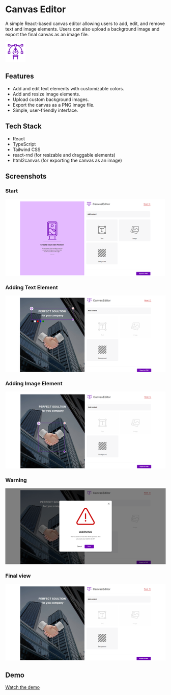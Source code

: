 # Canvas Editor

A simple React-based canvas editor allowing users to add, edit, and remove text and image elements. Users can also upload a background image and export the final canvas as an image file.

![Logo](photos/logo.png)

## Features

- Add and edit text elements with customizable colors.
- Add and resize image elements.
- Upload custom background images.
- Export the canvas as a PNG image file.
- Simple, user-friendly interface.

## Tech Stack

- React
- TypeScript
- Tailwind CSS
- react-rnd (for resizable and draggable elements)
- html2canvas (for exporting the canvas as an image)

## Screenshots

### Start

![App Screenshot](photos/start.png)

### Adding Text Element

![App Screenshot](photos/addingText.png)

### Adding Image Element

![App Screenshot](photos/addingImage.png)

### Warning

![App Screenshot](photos/warning.png)

### Final view

![App Screenshot](photos/finalView.png)

## Demo

[Watch the demo](https://konrad-canvaseditor.netlify.app/)
